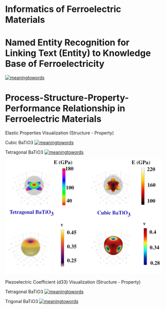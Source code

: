 # Informatics of Ferroelectric Materials

# Named Entity Recognition for Linking Text (Entity) to Knowledge Base of Ferroelectricity
  
[![meaningtowords](https://img.shields.io/badge/ferroNER-streamlit-red)](https://ferroelectric-structuredknowledge.streamlit.app/ )


# Process-Structure-Property-Performance Relationship in Ferroelectric Materials

Elastic Properties Visualization (Structure - Property)

Cubic BaTiO3 [![meaningtowords](https://img.shields.io/badge/mechCubicBatio3-streamlit-red)](https://visualizationcij-batio3cubic.streamlit.app/)

Tetragonal BaTiO3 [![meaningtowords](https://img.shields.io/badge/mechTetrgonalBatio3-streamlit-red)](https://visualizationcij-batio3tetragonal.streamlit.app/)

![alt text](https://github.com/anilkunwar/ferroelectric_materials2025/blob/main/psp-relationship/visualization/E-nu-BaTiO3-phases.jpg?raw=true)

Piezoelectric Coefficient (d33) Visualization (Structure - Property)

Tetragonal BaTiO3 [![meaningtowords](https://img.shields.io/badge/electromechTetrgonalBatio3-streamlit-red)](https://visualizationeij-batio3tetragonal.streamlit.app/)

Trigonal BaTiO3 [![meaningtowords](https://img.shields.io/badge/electromechTrigonalBatio3-streamlit-red)](https://visualizationdij-batio3trigonal.streamlit.app/)

